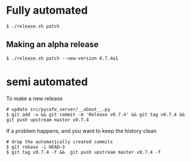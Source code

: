 # Fully automated

    $ ./release.sh patch

## Making an alpha release

    $ ./release.sh patch --new-version 0.7.4a1

# semi automated

To make a new release

```
# update src/pycafe_server/__about__.py
$ git add -u && git commit -m 'Release v0.7.4' && git tag v0.7.4 && git push upstream master v0.7.4
```

If a problem happens, and you want to keep the history clean

```
# drop the automatically created commits
$ git rebase -i HEAD~3
$ git tag v0.7.4 -f &&  git push upstream master v0.7.4 -f
```
